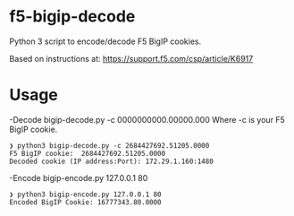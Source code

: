 # f5-bigip-decode
Python 3 script to encode/decode F5 BigIP cookies.

Based on instructions at: https://support.f5.com/csp/article/K6917

# Usage
-Decode
bigip-decode.py -c 0000000000.00000.000
Where -c is your F5 BigIP cookie.

```
❯ python3 bigip-decode.py -c 2684427692.51205.0000
F5 BigIP cookie:  2684427692.51205.0000
Decoded cookie (IP address:Port): 172.29.1.160:1480
```

-Encode
bigip-encode.py 127.0.0.1 80

```
❯ python3 bigip-encode.py 127.0.0.1 80
Encoded BigIP Cookie: 16777343.80.0000
```


